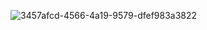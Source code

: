 ![3457afcd-4566-4a19-9579-dfef983a3822](https://github.com/user-attachments/assets/41d82b86-06b4-4291-9321-0c4850aded69)
